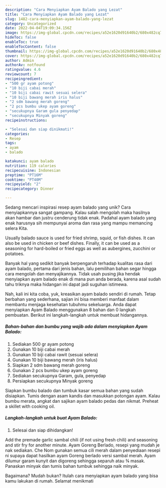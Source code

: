 ```yaml
---
description: "Cara Menyiapkan Ayam Balado yang Lezat"
title: "Cara Menyiapkan Ayam Balado yang Lezat"
slug: 1482-cara-menyiapkan-ayam-balado-yang-lezat
category: Uncategorized
date: 2022-04-04T19:09:34.156Z
image: https://img-global.cpcdn.com/recipes/a52e1620d91640b2/680x482cq70/ayam-balado-foto-resep-utama.jpg
hideToc: false
enableToc: true
enableTocContent: false
thumbnail: https://img-global.cpcdn.com/recipes/a52e1620d91640b2/680x482cq70/ayam-balado-foto-resep-utama.jpg
cover: https://img-global.cpcdn.com/recipes/a52e1620d91640b2/680x482cq70/ayam-balado-foto-resep-utama.jpg
author: Admin
authorAv: notfound
ratingvalue: 4.6
reviewcount: 7
recipeingredient:
- "500 gr ayam potong"
- "10 biji cabai merah"
- "10 biji cabai rawit sesuai selera"
- "10 biji bawang merah iris halus"
- "2 sdm bawang merah goreng"
- "2 pcs bumbu ukep ayam goreng"
- "secukupnya Garam gula penyedap"
- "secukupnya Minyak goreng"
recipeinstructions:

- "Selesai dan siap dinikmati!"
categories:
- Resep
tags:
- ayam
- balado

katakunci: ayam balado 
nutrition: 119 calories
recipecuisine: Indonesian
preptime: "PT16M"
cooktime: "PT40M"
recipeyield: "2"
recipecategory: Dinner

---
```





Sedang mencari inspirasi resep ayam balado yang unik? Cara menyiapkannya sangat gampang. Kalau salah mengolah maka hasilnya akan hambar dan justru cenderung tidak enak. Padahal ayam balado yang enak harusnya sih mempunyai aroma dan rasa yang mampu memancing selera Kita.





Usually balado sauce is used for fried shrimp, squid, or fish dishes. It can also be used in chicken or beef dishes. Finally, it can be used as a seasoning for hard-boiled or fried eggs as well as aubergines, zucchini or potatoes.

Banyak hal yang sedikit banyak berpengaruh terhadap kualitas rasa dari ayam balado, pertama dari jenis bahan, lalu pemilihan bahan segar hingga cara mengolah dan menyajikannya. Tidak usah pusing jika hendak menyiapkan ayam balado enak di mana pun anda berada, karena asal sudah tahu triknya maka hidangan ini dapat jadi suguhan istimewa.






Nah, kali ini kita coba, yuk, kreasikan ayam balado sendiri di rumah. Tetap berbahan yang sederhana, sajian ini bisa memberi manfaat dalam membantu menjaga kesehatan tubuhmu sekeluarga. Anda dapat menyiapkan Ayam Balado menggunakan 8 bahan dan 0 langkah pembuatan. Berikut ini langkah-langkah untuk membuat hidangannya.

<!--inarticleads1-->

##### Bahan-bahan dan bumbu yang wajib ada dalam menyiapkan Ayam Balado:

1. Sediakan 500 gr ayam potong
1. Gunakan 10 biji cabai merah
1. Gunakan 10 biji cabai rawit (sesuai selera)
1. Gunakan 10 biji bawang merah (iris halus)
1. Siapkan 2 sdm bawang merah goreng
1. Gunakan 2 pcs bumbu ukep ayam goreng
1. Sediakan secukupnya Garam, gula, penyedap
1. Persiapkan secukupnya Minyak goreng


Siapkan bumbu balado dan tumbuk kasar semua bahan yang sudah disiapkan. Tumis dengan asam kandis dan masukkan potongan ayam. Kalau bumbu merata, angkat dan sajikan ayam balado pedas dan nikmat. Preheat a skillet with cooking oil. 

<!--inarticleads2-->

##### Langkah-langkah untuk buat Ayam Balado:


1. Selesai dan siap dihidangkan!

Add the premade garlic sambal chili (if not using fresh chili) and seasoning and stir fry for another minute. Ayam Goreng Berlado, resepi yang mudah je nak sediakan. Che Nom gunakan semua cili merah dalam penyediaan resepi ni supaya dapat hasilkan ayam Goreng berlado versi sambal merah. Ayam dilumur garam kunyit dan digoreng sehingga separuh atau ¾ masak. Panaskan minyak dan tumis bahan tumbuk sehingga naik minyak. 

Bagaimana? Mudah bukan? Itulah cara menyiapkan ayam balado yang bisa kamu lakukan di rumah. Selamat menikmati
